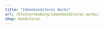 ```yaml
---
title: "Ideenkonditorei Wurbs"
url: /klosterneuburg/ideenkonditorei-wurbs/
shop: Konditorei
---
```

